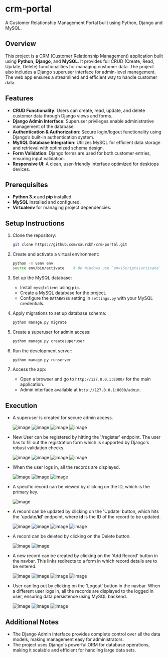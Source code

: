 # crm-portal
A Customer Relationship Management Portal built using Python, Django and MySQL.

## Overview

This project is a CRM (Customer Relationship Management) application built using **Python**, **Django**, and **MySQL**. It provides full CRUD (Create, Read, Update, Delete) functionalities for managing customer data. The project also includes a Django superuser interface for admin-level management. The web app ensures a streamlined and efficient way to handle customer data.

## Features

- **CRUD Functionality**: Users can create, read, update, and delete customer data through Django views and forms.
- **Django Admin Interface**: Superuser privileges enable administrative management of the database.
- **Authentication & Authorization**: Secure login/logout functionality using Django’s built-in authentication system.
- **MySQL Database Integration**: Utilizes MySQL for efficient data storage and retrieval with optimized schema design.
- **Form Validation**: Django forms are used for both customer entries, ensuring input validation.
- **Responsive UI**: A clean, user-friendly interface optimized for desktops devices.

## Prerequisites

- **Python 3.x** and **pip** installed.
- **MySQL** installed and configured.
- **Virtualenv** for managing project dependencies.

## Setup Instructions

1. Clone the repository:

    ```bash
    git clone https://github.com/saurxbh/crm-portal.git
    ```

2. Create and activate a virtual environment:

    ```bash
    python -m venv env
    source env/bin/activate    # On Windows use `env\Scripts\activate`
    ```

3. Set up the MySQL database:
     
    - Install `mysqlclient` using `pip`.
    - Create a MySQL database for the project.
    - Configure the `DATABASES` setting in `settings.py` with your MySQL credentials.

5. Apply migrations to set up database schema:

    ```bash
    python manage.py migrate
    ```

6. Create a superuser for admin access:

    ```bash
    python manage.py createsuperuser
    ```

7. Run the development server:

    ```bash
    python manage.py runserver
    ```

8. Access the app:
   
    - Open a browser and go to `http://127.0.0.1:8000/` for the main application.
    - Admin interface available at `http://127.0.0.1:8000/admin`.

## Execution

- A superuser is created for secure admin access.
  
  ![image](/images/superuser1.png)
  ![image](/images/superuser2.png)
  ![image](/images/superuser3.png)
  ![image](/images/superuser4.png)


- New User can be registered by hitting the '/register' endpoint. The user has to fill out the registration form which is supported by Django's robust validation checks.
  
  ![image](/images/register-user.png)
  ![image](/images/register-user2.png)
  ![image](/images/register-user3.png)
  ![image](/images/register-user4.png)


- When the user logs in, all the records are displayed.
  
  ![image](/images/login.png)
  ![image](/images/login2.png)
  ![image](/images/get-all-users.png)


- A specific record can be viewed by clicking on the ID, which is the primary key.
  
  ![image](/images/get-user.png)


- A record can be updated by clicking on the 'Update' button, which hits the 'update/**id**' endpoint, where **id** is the ID of the record to be updated.
  
  ![image](/images/update.png)
  ![image](/images/update-user.png)
  ![image](/images/update-user2.png)
  ![image](/images/update-user3.png)


- A record can be deleted by clicking on the Delete button.
  
  ![image](/images/delete-user.png)
  ![image](/images/delete-user2.png)


- A new record can be created by clicking on the 'Add Record' button in the navbar. This links redirects to a form in which record details are to be entered.
  
  ![image](/images/add.png)
  ![image](/images/add-record.png)
  ![image](/images/add-record2.png)
  ![image](/images/add-record3.png)


- User can log out by clicking on the 'Logout' button in the navbar. When a different user logs in, all the records are displayed to the logged in user, ensuring data persistence using MySQL backend.
  
  ![image](/images/logout.png)
  ![image](/images/persistence.png)
  ![image](/images/persistence2.png)

  
## Additional Notes

- The Django Admin interface provides complete control over all the data models, making management easy for administrators.
- The project uses Django's powerful ORM for database operations, making it scalable and efficient for handling large data sets.
